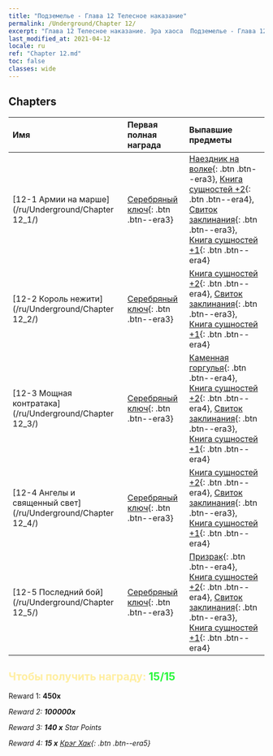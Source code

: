 ```yaml
---
title: "Подземелье - Глава 12 Телесное наказание"
permalink: /Underground/Chapter 12/
excerpt: "Глава 12 Телесное наказание. Эра хаоса  Подземелье - Глава 12. Телесное наказание"
last_modified_at: 2021-04-12
locale: ru
ref: "Chapter 12.md"
toc: false
classes: wide
---
```


## Chapters

  | Имя |  Первая полная награда | Выпавшие предметы |
  |:------------|:------------|:------------| 
  | [12-1 Армии на марше](/ru/Underground/Chapter 12_1/) | [Серебряный ключ](/ru/Items/con_693/){: .btn .btn--era3} | [Наездник на волке](/ru/Items/unt_218/){: .btn .btn--era3}, [Книга сущностей +2](/ru/Items/mat_53/){: .btn .btn--era4}, [Свиток заклинания](/ru/Items/con_694/){: .btn .btn--era3}, [Книга сущностей +1](/ru/Items/mat_46/){: .btn .btn--era4} |
  | [12-2 Король нежити](/ru/Underground/Chapter 12_2/) | [Серебряный ключ](/ru/Items/con_693/){: .btn .btn--era3} | [Книга сущностей +2](/ru/Items/mat_53/){: .btn .btn--era4}, [Свиток заклинания](/ru/Items/con_694/){: .btn .btn--era3}, [Книга сущностей +1](/ru/Items/mat_46/){: .btn .btn--era4} |
  | [12-3 Мощная контратака](/ru/Underground/Chapter 12_3/) | [Серебряный ключ](/ru/Items/con_693/){: .btn .btn--era3} | [Каменная горгулья](/ru/Items/unt_236/){: .btn .btn--era4}, [Книга сущностей +2](/ru/Items/mat_53/){: .btn .btn--era4}, [Свиток заклинания](/ru/Items/con_694/){: .btn .btn--era3}, [Книга сущностей +1](/ru/Items/mat_46/){: .btn .btn--era4} |
  | [12-4 Ангелы и священный свет](/ru/Underground/Chapter 12_4/) | [Серебряный ключ](/ru/Items/con_693/){: .btn .btn--era3} | [Книга сущностей +2](/ru/Items/mat_53/){: .btn .btn--era4}, [Свиток заклинания](/ru/Items/con_694/){: .btn .btn--era3}, [Книга сущностей +1](/ru/Items/mat_46/){: .btn .btn--era4} |
  | [12-5 Последний бой](/ru/Underground/Chapter 12_5/) | [Серебряный ключ](/ru/Items/con_693/){: .btn .btn--era3} | [Призрак](/ru/Items/unt_210/){: .btn .btn--era4}, [Книга сущностей +2](/ru/Items/mat_53/){: .btn .btn--era4}, [Свиток заклинания](/ru/Items/con_694/){: .btn .btn--era3}, [Книга сущностей +1](/ru/Items/mat_46/){: .btn .btn--era4} |


## <span style="color: #ffeea0">Чтобы получить награду: </span><span style="color: #27f73a">15/15</span>

 Reward 1:  **450x** <i class="fas fa-gem"/>

 Reward 2:  **100000x** <i class="fas fa-coins"/>

 Reward 3: **140 x** Star Points

 Reward 4: **15 x** [Крэг Хак](/ru/Items/her_375/){: .btn .btn--era5}

